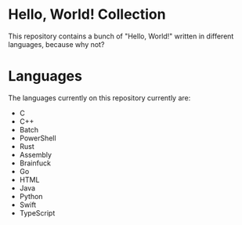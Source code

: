 # Hello, World! Collection
This repository contains a bunch of "Hello, World!" written in different languages, because why not?
# Languages
The languages currently on this repository currently are:
- C
- C++
- Batch
- PowerShell
- Rust
- Assembly
- Brainfuck
- Go
- HTML
- Java
- Python
- Swift
- TypeScript
